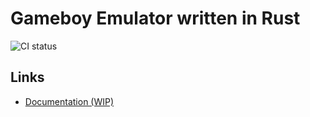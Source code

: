 # Gameboy Emulator written in Rust

![CI status](https://github.com/github/docs/actions/workflows/build-test-deploy.yml/badge.svg)

## Links

- [Documentation (WIP)](https://hoppla20.github.io/gbemu-rust/)

